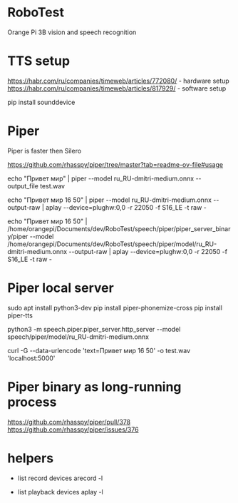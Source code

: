 # RoboTest

Orange Pi 3B vision and speech recognition

# TTS setup

https://habr.com/ru/companies/timeweb/articles/772080/ - hardware setup
https://habr.com/ru/companies/timeweb/articles/817929/ - software setup

pip install sounddevice

# Piper

Piper is faster then Silero

https://github.com/rhasspy/piper/tree/master?tab=readme-ov-file#usage

echo "Привет мир" | piper --model ru_RU-dmitri-medium.onnx --output_file test.wav 

echo "Привет мир 16 50" | piper --model ru_RU-dmitri-medium.onnx --output-raw | aplay --device=plughw:0,0 -r 22050 -f S16_LE -t raw -

echo "Привет мир 16 50" | /home/orangepi/Documents/dev/RoboTest/speech/piper/piper_server_binary/piper --model /home/orangepi/Documents/dev/RoboTest/speech/piper/model/ru_RU-dmitri-medium.onnx --output-raw | aplay --device=plughw:0,0 -r 22050 -f S16_LE -t raw -

# Piper local server

sudo apt install python3-dev
pip install piper-phonemize-cross
pip install piper-tts

python3 -m speech.piper.piper_server.http_server --model speech/piper/model/ru_RU-dmitri-medium.onnx

curl -G --data-urlencode 'text=Привет мир 16 50' -o test.wav 'localhost:5000'

# Piper binary as long-running process

https://github.com/rhasspy/piper/pull/378
https://github.com/rhasspy/piper/issues/376

# helpers

- list record devices
arecord -l

- list playback devices
aplay -l


